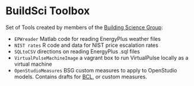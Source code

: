 BuildSci Toolbox
=======
Set of Tools created by members of the [Building Science Group](http://www.buildsci.us/):
- `EPWreader` Matlab code for reading EnergyPlus weather files
- `NIST rates` R code and data for NIST price escalation rates
- `SQLtoCSV` directions on reading EnergyPlus .sql files
- `VirtualPulseMachineImage` a vagrant box to run VirtualPulse locally as a virtual machine
- `OpenStudioMeasures` BSG custom measures to apply to OpenStudio models.  Contains drafts for [BCL](bcl.nrel.gov/), or custom measures.
